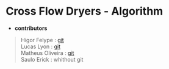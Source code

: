 # Cross Flow Dryers - Algorithm

* **contributors**
> Higor Felype      : [git](github.com/higor21)  
> Lucas Lyon        : [git](github.com/lucaslyon96)  
> Matheus Oliveira  : [git](github.com/mofreitas)  
> Saulo Erick       : whithout git  
  
